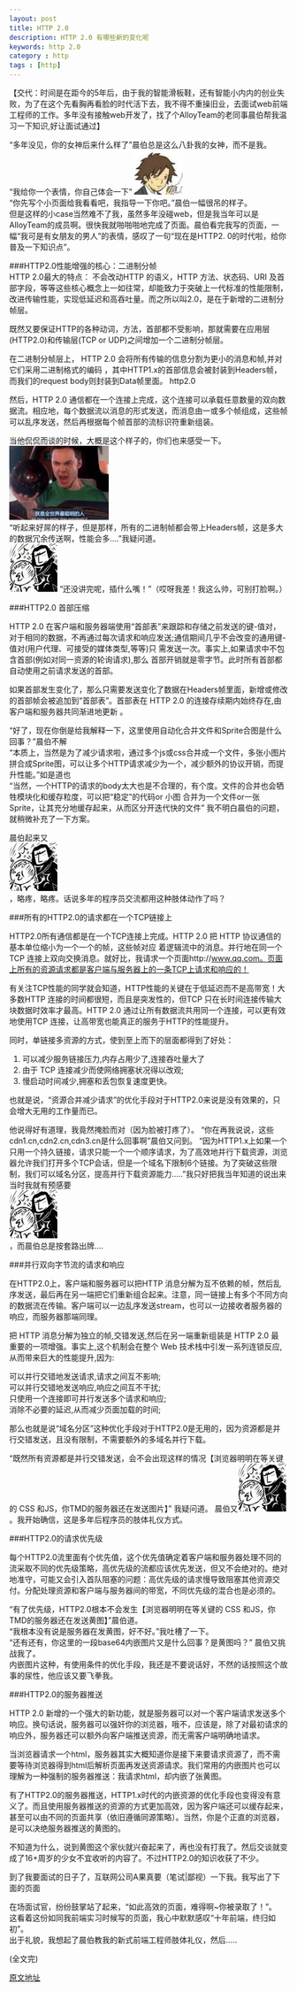```yaml
---
layout: post
title: HTTP 2.0
description: HTTP 2.0 有哪些新的变化呢
keywords: http 2.0
category : http
tags : [http]
---
```



【交代：时间是在距今的5年后，由于我的智能滑板鞋，还有智能小内内的创业失败，为了在这个先看胸再看脸的时代活下去，我不得不重操旧业，去面试web前端工程师的工作。多年没有接触web开发了，找了个AlloyTeam的老同事晨伯帮我温习一下知识,好让面试通过】
    
“多年没见，你的女神后来什么样了”晨伯总是这么八卦我的女神，而不是我。  
“我给你一个表情，你自己体会一下” <img src="/assets/images/http/youshang_small.jpg" />  
“你先写个小页面给我看看吧，我指导一下你吧。”晨伯一幅很吊的样子。  
但是这样的小case当然难不了我，虽然多年没碰web，但是我当年可以是AlloyTeam的成员啊。很快我就啪啪啪地完成了页面。晨伯看完我写的页面，一幅“我可是有女朋友的男人”的表情，感叹了一句“现在是HTTP2.   0的时代啦，给你普及一下知识点”。
 
###HTTP2.0性能增强的核心：二进制分帧  
HTTP 2.0最大的特点： 不会改动HTTP 的语义，HTTP 方法、状态码、URI 及首部字段，等等这些核心概念上一如往常，却能致力于突破上一代标准的性能限制，改进传输性能，实现低延迟和高吞吐量。而之所以叫2.0，是在于新增的二进制分帧层。  

既然又要保证HTTP的各种动词，方法，首部都不受影响，那就需要在应用层(HTTP2.0)和传输层(TCP or UDP)之间增加一个二进制分帧层。  

在二进制分帧层上， HTTP 2.0 会将所有传输的信息分割为更小的消息和帧,并对它们采用二进制格式的编码 ，其中HTTP1.x的首部信息会被封装到Headers帧，而我们的request body则封装到Data帧里面。
http2.0


然后，HTTP 2.0 通信都在一个连接上完成，这个连接可以承载任意数量的双向数据流。相应地，每个数据流以消息的形式发送，而消息由一或多个帧组成，这些帧可以乱序发送，然后再根据每个帧首部的流标识符重新组装。
 
当他侃侃而谈的时候，大概是这个样子的，你们也来感受一下。<img src="/assets/images/http/stupid.jpg" />  
“听起来好屌的样子，但是那样，所有的二进制帧都会带上Headers帧，这是多大的数据冗余传送啊，性能会多….”我疑问道。  
<img src="/assets/images/http/giveyoufive.jpg" /> “还没讲完呢，插什么嘴！”（哎呀我差！我这么帅，可别打脸啊。）  
    
###HTTP2.0 首部压缩

HTTP 2.0 在客户端和服务器端使用“首部表”来跟踪和存储之前发送的键-值对，对于相同的数据，不再通过每次请求和响应发送;通信期间几乎不会改变的通用键-值对(用户代理、可接受的媒体类型,等等)只 需发送一次。事实上,如果请求中不包含首部(例如对同一资源的轮询请求),那么 首部开销就是零字节。此时所有首部都自动使用之前请求发送的首部。 

如果首部发生变化了，那么只需要发送变化了数据在Headers帧里面，新增或修改的首部帧会被追加到“首部表”。首部表在 HTTP 2.0 的连接存续期内始终存在,由客户端和服务器共同渐进地更新 。
 
“好了，现在你倒是给我解释一下，这里使用自动化合并文件和Sprite合图是什么回事？”晨伯不解  
“本质上，当然是为了减少请求啦，通过多个js或css合并成一个文件，多张小图片拼合成Sprite图，可以让多个HTTP请求减少为一个，减少额外的协议开销，而提升性能。”如是道也  
“当然，一个HTTP的请求的body太大也是不合理的，有个度。文件的合并也会牺牲模块化和缓存粒度，可以把“稳定”的代码or 小图 合并为一个文件or一张Sprite，让其充分地缓存起来，从而区分开迭代快的文件” 我不明白晨伯的问题，就稍微补充了一下方案。  

晨伯起来又  
<img src="/assets/images/http/giveyoufive.jpg" />  
，略疼，略疼。话说多年的程序员交流都用这种肢体动作了吗？ 
 

###所有的HTTP2.0的请求都在一个TCP链接上

HTTP2.0所有通信都是在一个TCP连接上完成。HTTP 2.0 把 HTTP 协议通信的基本单位缩小为一个一个的帧，这些帧对应 着逻辑流中的消息。并行地在同一个 TCP 连接上双向交换消息。就好比，我请求一个页面http://www.qq.com。页面上所有的资源请求都是客户端与服务器上的一条TCP上请求和响应的！  

有关注TCP性能的同学就会知道，HTTP性能的关键在于低延迟而不是高带宽！大多数HTTP 连接的时间都很短，而且是突发性的，但TCP 只在长时间连接传输大块数据时效率才最高。HTTP 2.0 通过让所有数据流共用同一个连接，可以更有效地使用TCP 连接，让高带宽也能真正的服务于HTTP的性能提升。  

同时，单链接多资源的方式，使到至上而下的层面都得到了好处：

1. 可以减少服务链接压力,内存占用少了,连接吞吐量大了  
2. 由于 TCP 连接减少而使网络拥塞状况得以改观;  
3. 慢启动时间减少,拥塞和丢包恢复速度更快。  
 
也就是说，“资源合并减少请求”的优化手段对于HTTP2.0来说是没有效果的，只会增大无用的工作量而已。
 
他说得好有道理，我竟然掩脸而对（因为脸被打疼了）。
“你在再我说说，这些cdn1.cn,cdn2.cn,cdn3.cn是什么回事啊”晨伯又问到。
“因为HTTP1.x上如果一个只用一个持久链接，请求只能一个一个顺序请求，为了高效地并行下载资源，浏览器允许我们打开多个TCP会话，但是一个域名下限制6个链接。为了突破这些限制，我们可以域名分区，提高并行下载资源能力…..”我只好把我当年知道的说出来
当时我就有预感要  
<img src="/assets/images/http/giveyoufive.jpg" />  
，而晨伯总是按套路出牌….
 
###并行双向字节流的请求和响应

在HTTP2.0上，客户端和服务器可以把HTTP 消息分解为互不依赖的帧，然后乱序发送，最后再在另一端把它们重新组合起来。注意，同一链接上有多个不同方向的数据流在传输。客户端可以一边乱序发送stream，也可以一边接收者服务器的响应，而服务器那端同理。

把 HTTP 消息分解为独立的帧,交错发送,然后在另一端重新组装是 HTTP 2.0 最 重要的一项增强。事实上,这个机制会在整个 Web 技术栈中引发一系列连锁反应, 从而带来巨大的性能提升,因为:
 
可以并行交错地发送请求,请求之间互不影响;  
可以并行交错地发送响应,响应之间互不干扰;  
只使用一个连接即可并行发送多个请求和响应;  
消除不必要的延迟,从而减少页面加载的时间;  
 
那么也就是说“域名分区”这种优化手段对于HTTP2.0是无用的，因为资源都是并行交错发送，且没有限制，不需要额外的多域名并行下载。
 
 
“既然所有资源都是并行交错发送，会不会出现这样的情况【浏览器明明在等关键的 CSS 和JS，你TMD的服务器还在发送图片】” 我疑问道。
晨伯又<img src="/assets/images/http/giveyoufive.jpg" />。我开始确信，这是多年后程序员的肢体礼仪方式。
 
###HTTP2.0的请求优先级

每个HTTP2.0流里面有个优先值，这个优先值确定着客户端和服务器处理不同的流采取不同的优先级策略，高优先级的流都应该优先发送，但又不会绝对的。绝对地准守，可能又会引入首队阻塞的问题：高优先级的请求慢导致阻塞其他资源交付。分配处理资源和客户端与服务器间的带宽，不同优先级的混合也是必须的。
 
“有了优先级，HTTP2.0根本不会发生【浏览器明明在等关键的 CSS 和JS，你TMD的服务器还在发送黄图】”晨伯道。  
“我根本没有说是服务器在发黄图，好不好。”我吐槽了一下。  
“还有还有，你这里的一段base64内嵌图片又是什么回事？是黄图吗？” 晨伯又挑战我了。  
内嵌图片这种，有使用条件的优化手段，我还是不要说话好，不然的话按照这个故事的尿性，他应该又要飞拳我。
 
 
###HTTP2.0的服务器推送

HTTP 2.0 新增的一个强大的新功能，就是服务器可以对一个客户端请求发送多个响应。换句话说，服务器可以强奸你的浏览器，哦不，应该是，除了对最初请求的响应外，服务器还可以额外向客户端推送资源，而无需客户端明确地请求。  

当浏览器请求一个html，服务器其实大概知道你是接下来要请求资源了，而不需要等待浏览器得到html后解析页面再发送资源请求。我们常用的内嵌图片也可以理解为一种强制的服务器推送：我请求html，却内嵌了张黄图。
 
有了HTTP2.0的服务器推送，HTTP1.x时代的内嵌资源的优化手段也变得没有意义了。而且使用服务器推送的资源的方式更加高效，因为客户端还可以缓存起来，甚至可以由不同的页面共享（依旧遵循同源策略）。当然，你是个正直的浏览器，是可以决绝服务器推送的黄图的。
 
 
不知道为什么，说到黄图这个家伙就兴奋起来了，再也没有打我了。然后交谈就变成了16+周岁的少女不宜收听的内容了。不过HTTP2.0的知识收获了不少。
 
到了我要面试的日子了，互联网公司A果真要（笔试|鄙视）一下我。我写出了下面的页面  

在场面试官，纷纷鼓掌站了起来，“如此高效的页面，难得啊~你被录取了！”。  
这看着这份如同我前端实习时候写的页面，我心中默默感叹“十年前端，终归如初”。  
出于礼貌，我想起了晨伯教我的新式前端工程师肢体礼仪，然后…..  
 
 (全文完)


[原文地址](http://www.alloyteam.com/2015/03/http2-0-di-qi-miao-ri-chang/)